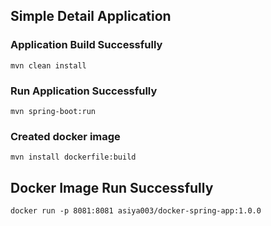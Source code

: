 ## Simple Detail Application

### Application Build Successfully
    mvn clean install

### Run Application Successfully
    mvn spring-boot:run

### Created docker image

    mvn install dockerfile:build

## Docker Image Run Successfully
    docker run -p 8081:8081 asiya003/docker-spring-app:1.0.0 